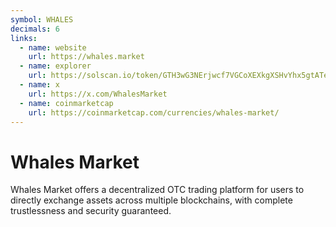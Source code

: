 ```yaml
---
symbol: WHALES
decimals: 6
links:
  - name: website
    url: https://whales.market
  - name: explorer
    url: https://solscan.io/token/GTH3wG3NErjwcf7VGCoXEXkgXSHvYhx5gtATeeM5JAS1
  - name: x
    url: https://x.com/WhalesMarket
  - name: coinmarketcap
    url: https://coinmarketcap.com/currencies/whales-market/
---
```


# Whales Market

Whales Market offers a decentralized OTC trading platform for users to directly exchange assets across multiple blockchains, with complete trustlessness and security guaranteed.
